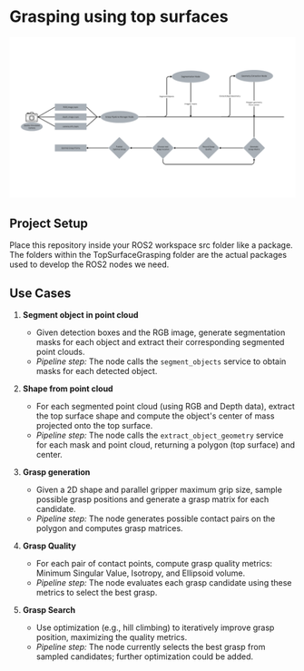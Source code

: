 # Grasping using top surfaces

![Project Architecture](TopGraspingArchiteture.png)

## Project Setup

Place this repository inside your ROS2 workspace src folder like a package. The folders within the TopSurfaceGrasping folder are the actual packages used to develop the ROS2 nodes we need.

## Use Cases

1. **Segment object in point cloud**
    - Given detection boxes and the RGB image, generate segmentation masks for each object and extract their corresponding segmented point clouds.
    - *Pipeline step:* The node calls the `segment_objects` service to obtain masks for each detected object.

1. **Shape from point cloud**
    - For each segmented point cloud (using RGB and Depth data), extract the top surface shape and compute the object's center of mass projected onto the top surface.
    - *Pipeline step:* The node calls the `extract_object_geometry` service for each mask and point cloud, returning a polygon (top surface) and center.

1. **Grasp generation**
    - Given a 2D shape and parallel gripper maximum grip size, sample possible grasp positions and generate a grasp matrix for each candidate.
    - *Pipeline step:* The node generates possible contact pairs on the polygon and computes grasp matrices.

1. **Grasp Quality**
    - For each pair of contact points, compute grasp quality metrics: Minimum Singular Value, Isotropy, and Ellipsoid volume.
    - *Pipeline step:* The node evaluates each grasp candidate using these metrics to select the best grasp.

1. **Grasp Search**
    - Use optimization (e.g., hill climbing) to iteratively improve grasp position, maximizing the quality metrics.
    - *Pipeline step:* The node currently selects the best grasp from sampled candidates; further optimization could be added.
